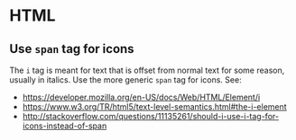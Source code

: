 # HTML

## Use `span` tag for icons

The `i` tag is meant for text that is offset from normal text for some reason, usually in italics. Use the more generic `span` tag for icons. See:

* <https://developer.mozilla.org/en-US/docs/Web/HTML/Element/i>
* <https://www.w3.org/TR/html5/text-level-semantics.html#the-i-element>
* <http://stackoverflow.com/questions/11135261/should-i-use-i-tag-for-icons-instead-of-span>
